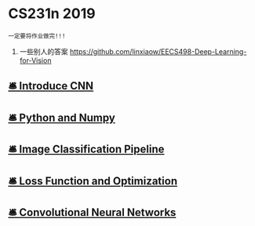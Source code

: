 # CS231n 2019

`一定要将作业做完!!!`

1. 一些别人的答案 https://github.com/linxiaow/EECS498-Deep-Learning-for-Vision

## [🛎 Introduce CNN](DL_FRAMEWORK/CS231n/Introduce.md)

## [🛎 Python and Numpy](DL_FRAMEWORK/CS231n/Python_And_Numpy.md)

## [🛎 Image Classification Pipeline](DL_FRAMEWORK/CS231n/Image_Classification_Pipeline.md) 

## [🛎 Loss Function and Optimization](DL_FRAMEWORK/CS231n/Loss_And_Optimization.md) 

## [🛎 Convolutional Neural Networks](DL_FRAMEWORK/CS231n/ConvolutionalNeuralNetworks.md) 
